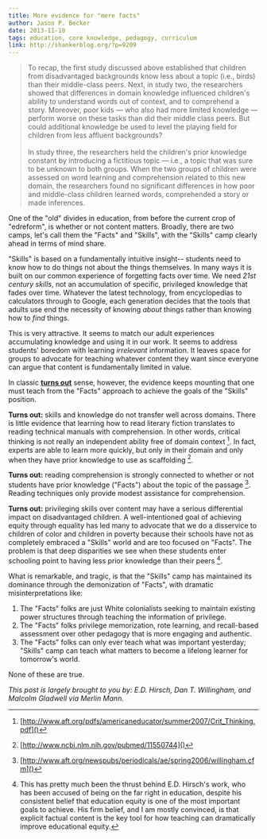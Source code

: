 ```yaml
---
title: More evidence for "mere facts"
author: Jason P. Becker
date: 2013-11-19
tags: education, core knowledge, pedagogy, curriculum
link: http://shankerblog.org/?p=9209
---
```



>To recap, the first study discussed above established that children from disadvantaged backgrounds know less about a topic (i.e., birds) than their middle-class peers. Next, in study two, the researchers showed that differences in domain knowledge influenced children's ability to understand words out of context, and to comprehend a story. Moreover, poor kids — who also had more limited knowledge — perform worse on these tasks than did their middle class peers. But could additional knowledge be used to level the playing field for children from less affluent backgrounds? <br><br>
> In study three, the researchers held the children's prior knowledge constant by introducing a fictitious topic — i.e., a topic that was sure to be unknown to both groups. When the two groups of children were assessed on word learning and comprehension related to this new domain, the researchers found no significant differences in how poor and middle-class children learned words, comprehended a story or made inferences.

One of the "old" divides in education, from before the current crop of "edreform", is whether or not content matters. Broadly, there are two camps, let's call them the "Facts" and "Skills", with the "Skills" camp clearly ahead in terms of mind share.

"Skills" is based on a fundamentally intuitive insight-- students need to know how to do things not about the things themselves. In many ways it is built on our common experience of forgetting facts over time. We need *21st century skills*, not an accumulation of specific, privileged knowledge that fades over time. Whatever the latest technology, from encyclopedias to calculators through to Google, each generation decides that the tools that adults use end the necessity of knowing *about* things rather than knowing how to *find* things.

This is very attractive. It seems to match our adult experiences accumulating knowledge and using it in our work. It seems to address students' boredom with learning *irrelevant* information. It leaves space for groups to advocate for teaching whatever content they want since everyone can argue that content is fundamentally limited in value.

In classic **[turns out](/img/turnsout.mp3)** sense, however, the evidence keeps mounting that one must teach from the "Facts" approach to achieve the goals of the "Skills" position.

**Turns out:** skills and knowledge do not transfer well across domains. There is little evidence that learning how to read literary fiction translates to reading technical manuals with comprehension. In other words, critical thinking is not really an independent ability free of domain context [^critthinking]. In fact, experts are able to learn more quickly, but only in their domain and only when they have prior knowledge to use as scaffolding [^scaffold].

[^critthinking]: [http://www.aft.org/pdfs/americaneducator/summer2007/Crit_Thinking.pdf]()

[^scaffold]: [http://www.ncbi.nlm.nih.gov/pubmed/11550744]()

**Turns out:** reading comprehension is strongly connected to whether or not students have prior knowledge ("Facts") about the topic of the passage [^priorknowledge]. Reading techniques only provide modest assistance for comprehension.

[^priorknowledge]: [http://www.aft.org/newspubs/periodicals/ae/spring2006/willingham.cfm]()

[^comptech]: http://www.aft.org/pdfs/americaneducator/winter0607/CogSci.pdf

**Turns out:** privileging skills over content may have a serious differential impact on disadvantaged children. A well-intentioned goal of achieving equity through equality has led many to advocate that we do a disservice to children of color and children in poverty because their schools have not as completely embraced a "Skills" world and are too focused on "Facts". The problem is that deep disparities we see when these students enter schooling point to having less prior knowledge than their peers [^culturalliteracy].

[^culturalliteracy]: This has pretty much been the thrust behind E.D. Hirsch's work, who has been accused of being on the far right in education, despite his consistent belief that education equity is one of the most important goals to achieve. His firm belief, and I am mostly convinced, is that explicit factual content is the key tool for how teaching can dramatically improve educational equity.

What is remarkable, and tragic, is that the "Skills" camp has maintained its dominance through the demonization of "Facts", with dramatic misinterpretations like:

  1. The "Facts" folks are just White colonialists seeking to maintain existing power structures through teaching the information of privilege.
  2. The "Facts" folks privilege memorization, rote learning, and recall-based assessment over other pedagogy that is more engaging and authentic.
  3. The "Facts" folks can only ever teach what was important yesterday; "Skills" camp can teach what matters to become a lifelong learner for tomorrow's world.

None of these are true.

*This post is largely brought to you by: E.D. Hirsch, Dan T. Willingham, and Malcolm Gladwell via Merlin Mann.*
